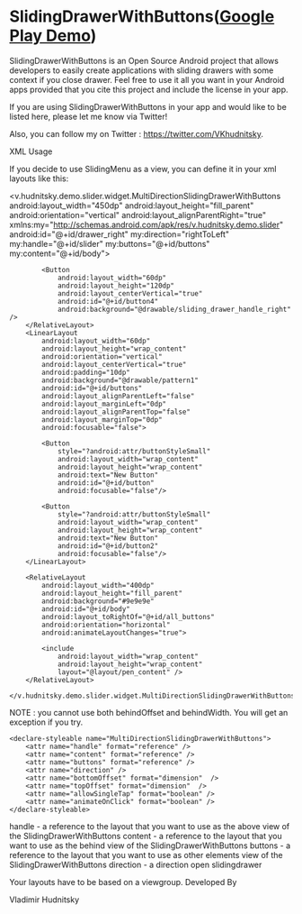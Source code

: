 SlidingDrawerWithButtons(<a href="https://play.google.com/store/apps/details?id=v.hudnitsky.demo.slider">Google Play Demo</a>)
========================
SlidingDrawerWithButtons is an Open Source Android project that allows developers to easily create applications with sliding drawers with some context if you close drawer. Feel free to use it all you want in your Android apps provided that you cite this project and include the license in your app.

If you are using SlidingDrawerWithButtons in your app and would like to be listed here, please let me know via Twitter!

Also, you can follow my on Twitter : https://twitter.com/VKhudnitsky.

XML Usage

If you decide to use SlidingMenu as a view, you can define it in your xml layouts like this:

 <v.hudnitsky.demo.slider.widget.MultiDirectionSlidingDrawerWithButtons
        android:layout_width="450dp"
        android:layout_height="fill_parent"
        android:orientation="vertical"
        android:layout_alignParentRight="true"
        xmlns:my="http://schemas.android.com/apk/res/v.hudnitsky.demo.slider"
        android:id="@+id/drawer_right"
        my:direction="rightToLeft"
        my:handle="@+id/slider"
        my:buttons="@+id/buttons"
        my:content="@+id/body">
        <RelativeLayout
            android:orientation="vertical"
            android:layout_width="40dp"
            android:layout_height="fill_parent"
            android:id="@+id/slider"
            android:focusable="false"
            android:clickable="false">

            <Button
                android:layout_width="60dp"
                android:layout_height="120dp"
                android:layout_centerVertical="true"
                android:id="@+id/button4"
                android:background="@drawable/sliding_drawer_handle_right" />
        </RelativeLayout>
        <LinearLayout
            android:layout_width="60dp"
            android:layout_height="wrap_content"
            android:orientation="vertical"
            android:layout_centerVertical="true"
            android:padding="10dp"
            android:background="@drawable/pattern1"
            android:id="@+id/buttons"
            android:layout_alignParentLeft="false"
            android:layout_marginLeft="0dp"
            android:layout_alignParentTop="false"
            android:layout_marginTop="0dp"
            android:focusable="false">

            <Button
                style="?android:attr/buttonStyleSmall"
                android:layout_width="wrap_content"
                android:layout_height="wrap_content"
                android:text="New Button"
                android:id="@+id/button"
                android:focusable="false"/>

            <Button
                style="?android:attr/buttonStyleSmall"
                android:layout_width="wrap_content"
                android:layout_height="wrap_content"
                android:text="New Button"
                android:id="@+id/button2"
                android:focusable="false"/>
        </LinearLayout>

        <RelativeLayout
            android:layout_width="400dp"
            android:layout_height="fill_parent"
            android:background="#9e9e9e"
            android:id="@+id/body"
            android:layout_toRightOf="@+id/all_buttons"
            android:orientation="horizontal"
            android:animateLayoutChanges="true">

            <include
                android:layout_width="wrap_content"
                android:layout_height="wrap_content"
                layout="@layout/pen_content" />
        </RelativeLayout>

    </v.hudnitsky.demo.slider.widget.MultiDirectionSlidingDrawerWithButtons>
NOTE : you cannot use both behindOffset and behindWidth. You will get an exception if you try.
 <attr name="direction">
        <enum name="rightToLeft" value="0" />
        <enum name="bottomToTop" value="1" />
        <enum name="leftToRight" value="2" />
        <enum name="topToBottom" value="3" />
  </attr>

    <declare-styleable name="MultiDirectionSlidingDrawerWithButtons">
        <attr name="handle" format="reference" />
        <attr name="content" format="reference" />
        <attr name="buttons" format="reference" />
        <attr name="direction" />
        <attr name="bottomOffset" format="dimension"  />
        <attr name="topOffset" format="dimension"  />
        <attr name="allowSingleTap" format="boolean" />
        <attr name="animateOnClick" format="boolean" />
    </declare-styleable>
handle - a reference to the layout that you want to use as the above view of the SlidingDrawerWithButtons
content - a reference to the layout that you want to use as the behind view of the SlidingDrawerWithButtons
buttons - a reference to the layout that you want to use as other elements view of the SlidingDrawerWithButtons
direction - a direction open slidingdrawer

Your layouts have to be based on a viewgroup.
Developed By

Vladimir Hudnitsky
